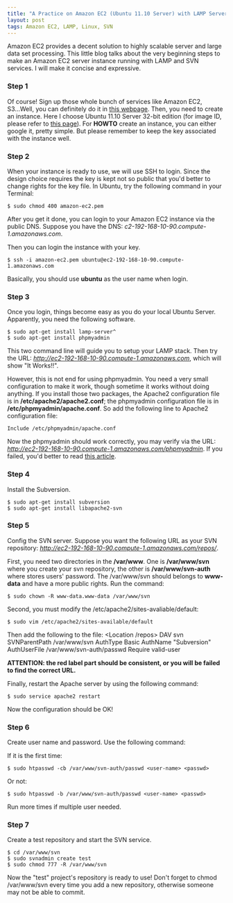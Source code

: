 ```yaml
---
title: "A Practice on Amazon EC2 (Ubuntu 11.10 Server) with LAMP Server and SVN Server"
layout: post
tags: Amazon EC2, LAMP, Linux, SVN
---
```


Amazon EC2 provides a decent solution to highly scalable server and large data set processing. This little blog talks about the very beginning steps to make an Amazon EC2 server instance running with LAMP and SVN services. I will make it concise and expressive.

### Step 1

Of course! Sign up those whole bunch of services like Amazon EC2, S3...Well, you can definitely do it in [this webpage][1]. Then, you need to create an instance. Here I choose Ubuntu 11.10 Server 32-bit edition (for image ID, please refer to [this page][2]). For **HOWTO** create an instance, you can either google it, pretty simple. But please remember to keep the key associated with the instance well.

### Step 2

When your instance is ready to use, we will use SSH to login. Since the design choice requires the key is kept not so public that you'd better to change rights for the key file. In Ubuntu, try the following command in your Terminal:

    $ sudo chmod 400 amazon-ec2.pem

After you get it done, you can login to your Amazon EC2 instance via the public DNS. Suppose you have the DNS: _c2-192-168-10-90.compute-1.amazonaws.com_. 

Then you can login the instance with your key.

    $ ssh -i amazon-ec2.pem ubuntu@ec2-192-168-10-90.compute-1.amazonaws.com

Basically, you should use **ubuntu** as the user name when login.

### Step 3

Once you login, things become easy as you do your local Ubuntu Server. Apparently, you need the following software. 

    $ sudo apt-get install lamp-server^
    $ sudo apt-get install phpmyadmin

This two command line will guide you to setup your LAMP stack. Then try the URL: _http://ec2-192-168-10-90.compute-1.amazonaws.com_, which will show "It Works!!".

However, this is not end for using phpmyadmin. You need a very small configuration to make it work, though sometime it works without doing anything. If you install those two packages, the Apache2 configuration file is in **/etc/apache2/apache2.conf**; the phpmyadmin configuration file is in **/etc/phpmyadmin/apache.conf**. So add the following line to Apache2 configuration file:

    Include /etc/phpmyadmin/apache.conf

Now the phpmyadmin should work correctly, you may verify via the URL: _http://ec2-192-168-10-90.compute-1.amazonaws.com/phpmyadmin_. If you failed, you'd better to read [this article][3].


### Step 4

Install the Subversion.

    $ sudo apt-get install subversion
    $ sudo apt-get install libapache2-svn

### Step 5

Config the SVN server. Suppose you want the following URL as your SVN repository: _http://ec2-192-168-10-90.compute-1.amazonaws.com/repos/<your-project-here>_.

First, you need two directories in the **/var/www**. One is **/var/www/svn** where you create your svn repository, the other is **/var/www/svn-auth** where stores users' password. The /var/www/svn should belongs to **www-data** and have a more public rights. Run the command:

    $ sudo chown -R www-data.www-data /var/www/svn

Second, you must modify the /etc/apache2/sites-avaliable/default:

    $ sudo vim /etc/apache2/sites-available/default

Then add the following to the file:
        <Location /repos>
            DAV svn 
            SVNParentPath /var/www/svn
            AuthType Basic
            AuthName "Subversion"
            AuthUserFile /var/www/svn-auth/passwd
            Require valid-user
        </Location>

**ATTENTION: the red label part should be consistent, or you will be failed to find the correct URL.**

Finally, restart the Apache server by using the following command:

    $ sudo service apache2 restart

Now the configuration should be OK!

### Step 6

Create user name and password. Use the following command:

If it is the first time:

    $ sudo htpasswd -cb /var/www/svn-auth/passwd <user-name> <passwd>

Or not:

    $ sudo htpasswd -b /var/www/svn-auth/passwd <user-name> <passwd>

Run more times if multiple user needed.

### Step 7

Create a test repository and start the SVN service.

    $ cd /var/www/svn
    $ sudo svnadmin create test
    $ sudo chmod 777 -R /var/www/svn

Now the "test" project's repository is ready to use! Don't forget to chmod /var/www/svn every time you add a new repository, otherwise someone may not be able to commit.

[1]: http://aws.amazon.com
[2]: http://cloud-images.ubuntu.com/releases/11.10/release/
[3]: https://help.ubuntu.com/community/phpMyAdmin

